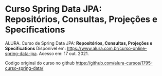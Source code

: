 # Curso Spring Data JPA: Repositórios, Consultas, Projeções e Specifications

ALURA. Curso de Spring Data JPA: <b>Repositórios, Consultas, Projeções e Specifications</b>
Disponível em: https://www.alura.com.br/curso-online-spring-data-jpa. Acesso em: 17 out. 2021.

Codigo original do curso no github
https://github.com/alura-cursos/1795-curso-spring-data/
